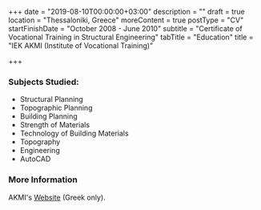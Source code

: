 +++
date = "2019-08-10T00:00:00+03:00"
description = ""
draft = true
location = "Thessaloniki, Greece"
moreContent = true
postType = "CV"
startFinishDate = "October 2008 - June 2010"
subtitle = "Certificate of Vocational Training in Structural Engineering"
tabTitle = "Education"
title = "IEK AKMI (Institute of Vocational Training)"

+++
### Subjects Studied:

* Structural Planning
* Topographic Planning
* Building Planning
* Strength of Materials
* Technology of Building Materials
* Topography
* Engineering
* AutoCAD

### More Information

AKMI's [Website](https://iek-akmi.edu.gr) (Greek only).